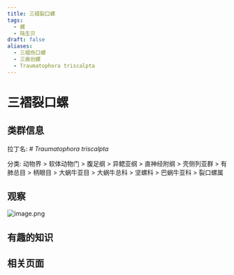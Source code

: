 ```yaml
---
title: 三褶裂口螺
tags:
  - 螺
  - 陆生贝
draft: false
aliases:
  - 三褶伤口螺
  - 三痕创螺
  - Traumatophora triscalpta
---
```

# 三褶裂口螺

## 类群信息

拉丁名: *# Traumatophora triscalpta*

分类:  动物界 > 软体动物门 > 腹足纲 > 异鳃亚纲 > 直神经附纲 > 壳侧列亚群 > 有肺总目 > 柄眼目 > 大蜗牛亚目 > 大蜗牛总科 > 坚螺科 > 巴蜗牛亚科 > 裂口螺属

## 观察

![image.png](https://gotcha-picgo-bed.oss-cn-beijing.aliyuncs.com/20231230231344.png)


## 有趣的知识

## 相关页面

